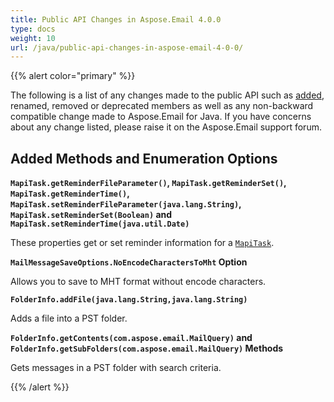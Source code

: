 ```yaml
---
title: Public API Changes in Aspose.Email 4.0.0
type: docs
weight: 10
url: /java/public-api-changes-in-aspose-email-4-0-0/
---
```


{{% alert color="primary" %}} 

The following is a list of any changes made to the public API such as [added](/email/java/public-api-changes-in-aspose-email-4-0-0/), renamed, removed or deprecated members as well as any non-backward compatible change made to Aspose.Email for Java. If you have concerns about any change listed, please raise it on the Aspose.Email support forum.

## **Added Methods and Enumeration Options**
**`MapiTask.getReminderFileParameter()`, `MapiTask.getReminderSet()`, `MapiTask.getReminderTime()`, `MapiTask.setReminderFileParameter(java.lang.String)`, `MapiTask.setReminderSet(Boolean)` and `MapiTask.setReminderTime(java.util.Date)`**

These properties get or set reminder information for a [`MapiTask`](https://apireference.aspose.com/email/java/com.aspose.email.class-use/mapitask).

**`MailMessageSaveOptions.NoEncodeCharactersToMht` Option**

Allows you to save to MHT format without encode characters.

**`FolderInfo.addFile(java.lang.String,java.lang.String)`**

Adds a file into a PST folder.

**`FolderInfo.getContents(com.aspose.email.MailQuery)` and `FolderInfo.getSubFolders(com.aspose.email.MailQuery)` Methods**

Gets messages in a PST folder with search criteria.

{{% /alert %}}
